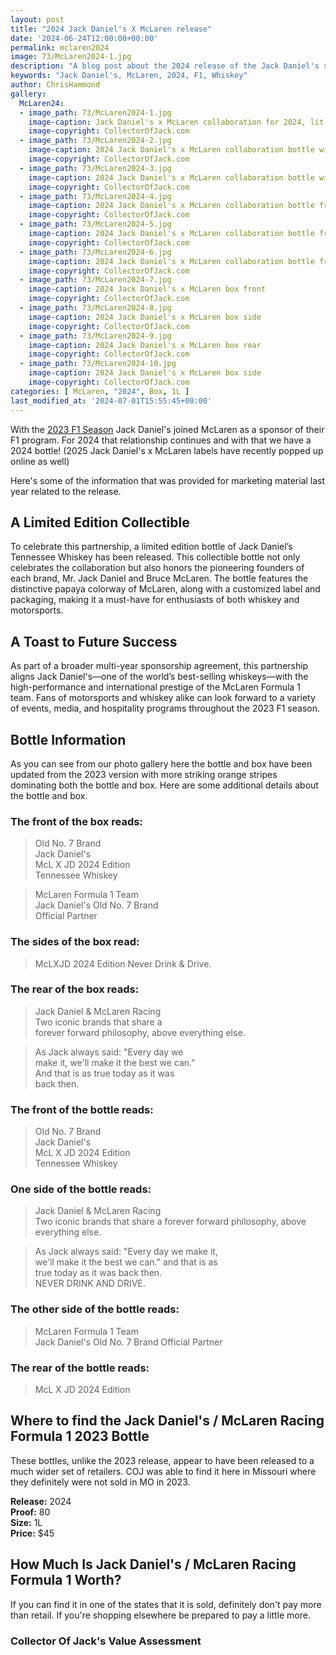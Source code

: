 ```yaml
---
layout: post
title: "2024 Jack Daniel's X McLaren release"
date: '2024-06-24T12:00:00+00:00'
permalink: mclaren2024
image: 73/McLaren2024-1.jpg
description: "A blog post about the 2024 release of the Jack Daniel's x McLaren racing partnership whiskey"
keywords: "Jack Daniel's, McLaren, 2024, F1, Whiskey"
author: ChrisHammond
gallery:
  McLaren24:
  - image_path: 73/McLaren2024-1.jpg
    image-caption: Jack Daniel's x McLaren collaboration for 2024, lit by LED mounted underneath the bottle
    image-copyright: CollectorOfJack.com
  - image_path: 73/McLaren2024-2.jpg
    image-caption: 2024 Jack Daniel's x McLaren collaboration bottle with '24 and '23 boxes in background, lit by LED mounted underneath the bottle
    image-copyright: CollectorOfJack.com
  - image_path: 73/McLaren2024-3.jpg
    image-caption: 2024 Jack Daniel's x McLaren collaboration bottle with '24 and '23 boxes in background
    image-copyright: CollectorOfJack.com
  - image_path: 73/McLaren2024-4.jpg
    image-caption: 2024 Jack Daniel's x McLaren collaboration bottle from the side with '24 and '23 boxes in background
    image-copyright: CollectorOfJack.com
  - image_path: 73/McLaren2024-5.jpg
    image-caption: 2024 Jack Daniel's x McLaren collaboration bottle from the rear with '24 and '23 boxes in background
    image-copyright: CollectorOfJack.com
  - image_path: 73/McLaren2024-6.jpg
    image-caption: 2024 Jack Daniel's x McLaren collaboration bottle from the side with '24 and '23 boxes in background
    image-copyright: CollectorOfJack.com
  - image_path: 73/McLaren2024-7.jpg
    image-caption: 2024 Jack Daniel's x McLaren box front
    image-copyright: CollectorOfJack.com
  - image_path: 73/McLaren2024-8.jpg
    image-caption: 2024 Jack Daniel's x McLaren box side 
    image-copyright: CollectorOfJack.com
  - image_path: 73/McLaren2024-9.jpg
    image-caption: 2024 Jack Daniel's x McLaren box rear
    image-copyright: CollectorOfJack.com
  - image_path: 73/McLaren2024-10.jpg
    image-caption: 2024 Jack Daniel's x McLaren box side
    image-copyright: CollectorOfJack.com
categories: [ McLaren, "2024", Box, 1L ]
last_modified_at: '2024-07-01T15:55:45+00:00'
---
```

With the [2023 F1 Season](/JackDanielsMcLaren) Jack Daniel's joined McLaren as a sponsor of their F1 program. For 2024 that relationship continues and with that we have a 2024 bottle! (2025 Jack Daniel's x McLaren labels have recently popped up online as well)

Here's some of the information that was provided for marketing material last year related to the release.

## A Limited Edition Collectible

To celebrate this partnership, a limited edition bottle of Jack Daniel’s Tennessee Whiskey has been released. This collectible bottle not only celebrates the collaboration but also honors the pioneering founders of each brand, Mr. Jack Daniel and Bruce McLaren. The bottle features the distinctive papaya colorway of McLaren, along with a customized label and packaging, making it a must-have for enthusiasts of both whiskey and motorsports.

## A Toast to Future Success

As part of a broader multi-year sponsorship agreement, this partnership aligns Jack Daniel's—one of the world’s best-selling whiskeys—with the high-performance and international prestige of the McLaren Formula 1 team. Fans of motorsports and whiskey alike can look forward to a variety of events, media, and hospitality programs throughout the 2023 F1 season.

## Bottle Information
As you can see from our photo gallery here the bottle and box have been updated from the 2023 version with more striking orange stripes dominating both the bottle and box. Here are some additional details about the bottle and box.

### The front of the box reads:
> Old No. 7 Brand  
> Jack Daniel's  
> McL X JD 2024 Edition  
> Tennessee Whiskey  

> McLaren Formula 1 Team  
> Jack Daniel's Old No. 7 Brand  
> Official Partner

### The sides of the box read:
> McLXJD 2024 Edition
> Never Drink & Drive.  

### The rear of the box reads:
> Jack Daniel & McLaren Racing  
> Two iconic brands that share a  
> forever forward philosophy, above
> everything else.  

> As Jack always said: "Every day we  
> make it, we'll make it the best we can."  
> And that is as true today as it was  
> back then.  

### The front of the bottle reads:
> Old No. 7 Brand  
> Jack Daniel's  
> McL X JD 2024 Edition  
> Tennessee Whiskey  

### One side of the bottle reads:
> Jack Daniel & McLaren Racing  
> Two iconic brands that share a forever 
> forward philosophy, above everything else. 

> As Jack always said: "Every day we make it,  
> we'll make it the best we can." and that is as  
> true today as it was back then.  
> NEVER DRINK AND DRIVE.

### The other side of the bottle reads:
> McLaren Formula 1 Team  
> Jack Daniel's Old No. 7 Brand 
> Official Partner

### The rear of the bottle reads:
> McL X JD 2024 Edition  

## Where to find the Jack Daniel's / McLaren Racing Formula 1 2023 Bottle
These bottles, unlike the 2023 release, appear to have been released to a much wider set of retailers. COJ was able to find it here in Missouri where they definitely were not sold in MO in 2023. 

**Release:** 2024  
**Proof:** 80  
**Size:** 1L  
**Price:** $45


## How Much Is Jack Daniel's / McLaren Racing Formula 1 Worth?
If you can find it in one of the states that it is sold, definitely don't pay more than retail. If you're shopping elsewhere be prepared to pay a little more.
 
### Collector Of Jack's Value Assessment
